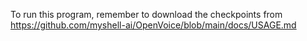 To run this program, remember to download the checkpoints from https://github.com/myshell-ai/OpenVoice/blob/main/docs/USAGE.md

